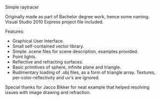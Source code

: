 Simple raytracer

Originally made as part of Bachelor degree work, hence some naming.
Visual Studio 2010 Express project file included.

Features: 
 - Graphical User Interface.
 - Small self-contained vector library.
 - Simple .scene files for scene description, examples provided.
 - Point lights.
 - Reflective and refracting surfaces.
 - Basic primitives of sphere, infinite plane and triangle.
 - Rudimentary loading of .obj files, as a form of triangle array. Textures, per-color-reflectivity and uv's are ignored.

Special thanks for Jacco Bikker for neat example that helped resolving issues with image drawing and refraction.

